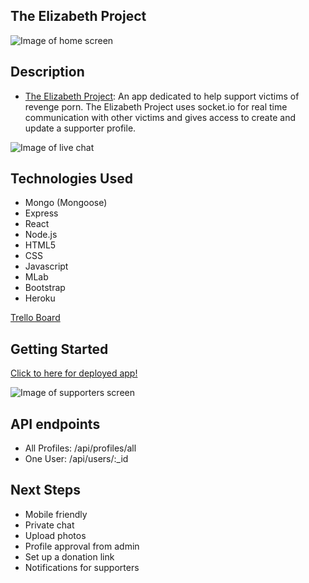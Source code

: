 ## The Elizabeth Project  
![Image of home screen]()

## Description
- [The Elizabeth Project](https://the-elizabeth-project.herokuapp.com/): An app dedicated to help support victims of revenge porn. The Elizabeth Project uses socket.io for real time communication with other victims and gives access to create and update a supporter profile. 


![Image of live chat]()

## Technologies Used 
- Mongo (Mongoose)
- Express
- React
- Node.js
- HTML5
- CSS
- Javascript
- MLab
- Bootstrap
- Heroku

[Trello Board](https://trello.com/b/Kdv5UQOH/project-4)

## Getting Started 
[Click to here for deployed app!](https://the-elizabeth-project.herokuapp.com/)
  
![Image of supporters screen]()

## API endpoints
- All Profiles: /api/profiles/all
- One User: /api/users/:_id



## Next Steps
- Mobile friendly 
- Private chat 
- Upload photos 
- Profile approval from admin
- Set up a donation link 
- Notifications for supporters 